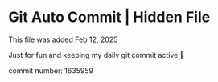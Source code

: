 # Git Auto Commit | Hidden File

This file was added Feb 12, 2025

Just for fun and keeping my daily git commit active 🤪

commit number: 1635959
